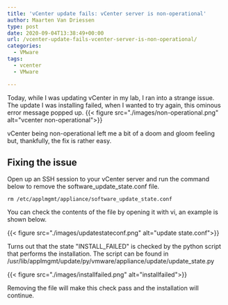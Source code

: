 ```yaml
---
title: 'vCenter update fails: vCenter server is non-operational'
author: Maarten Van Driessen
type: post
date: 2020-09-04T13:38:49+00:00
url: /vcenter-update-fails-vcenter-server-is-non-operational/
categories:
  - VMware
tags:
  - vcenter
  - VMware

---
```

Today, while I was updating vCenter in my lab, I ran into a strange issue. The update I was installing failed, when I wanted to try again, this ominous error message popped up.
{{< figure src="./images/non-operational.png" alt="vcenter non-operational">}}

vCenter being non-operational left me a bit of a doom and gloom feeling but, thankfully, the fix is rather easy.

## Fixing the issue

Open up an SSH session to your vCenter server and run the command below to remove the software\_update\_state.conf file.

```rm /etc/applmgmt/appliance/software_update_state.conf```

You can check the contents of the file by opening it with vi, an example is shown below.

{{< figure src="./images/updatestateconf.png" alt="update state.conf">}}

 

Turns out that the state "INSTALL\_FAILED" is checked by the python script that performs the installation. The script can be found in /usr/lib/applmgmt/update/py/vmware/appliance/update/update\_state.py

{{< figure src="./images/installfailed.png" alt="installfailed">}}

Removing the file will make this check pass and the installation will continue.
